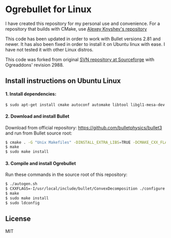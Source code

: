 # Ogrebullet for Linux

I have created this repository for my personal use and convenience. For a repository that builds with CMake, use [Alexey Knyshev's repository]

This code has been updated in order to work with Bullet versions 2.81 and newer. It has also been fixed in order to install it on Ubuntu linux with ease. I have not tested it with other Linux distros.

This code was forked from original [SVN repository at Sourceforge] with Ogreaddons' revision 2988.

## Install instructions on Ubuntu Linux
#### 1. Install dependencies:
```sh
$ sudo apt-get install cmake autoconf automake libtool libgl1-mesa-dev freeglut3-dev
```
#### 2. Download and install Bullet 
Download from official repository: https://github.com/bulletphysics/bullet3 and run from Bullet source root:
```sh
$ cmake . -G "Unix Makefiles" -DINSTALL_EXTRA_LIBS=TRUE -DCMAKE_CXX_FLAGS="-fPIC" -DCMAKE_C_FLAGS="-fPIC"
$ make
$ sudo make install
```
#### 3. Compile and install Ogrebullet
Run these commands in the source root of this repository:
```sh
$ ./autogen.sh
$ CXXFLAGS=-I/usr/local/include/bullet/ConvexDecomposition ./configure
$ make
$ sudo make install
$ sudo ldconfig
```

License
----
MIT

[Alexey Knyshev's repository]:http://bitbucket.org/alexeyknyshev/ogrebullet
[SVN repository at Sourceforge]: http://sourceforge.net/p/ogreaddons/code/HEAD/tree/trunk/ogrebullet/
